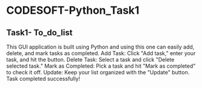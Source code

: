 # CODESOFT-Python_Task1
## Task1- To_do_list 
This GUI application is built using Python and using this one can easily add, delete, and mark tasks as completed. 
Add Task: Click "Add task," enter your task, and hit the button.
Delete Task: Select a task and click "Delete selected task." 
Mark as Completed: Pick a task and hit "Mark as completed" to check it
off. 
Update: Keep your list organized with the "Update" button.
Task completed successfully! 
